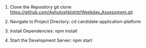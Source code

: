 1. Clone the Repository
   git clone https://github.com/Ashutoshbishtt/Weekday_Assessment.git

2. Navigate to Project Directory:
   cd candidate-application-platform

3. Install Dependencies:
   npm install

4. Start the Development Server:
   npm start
